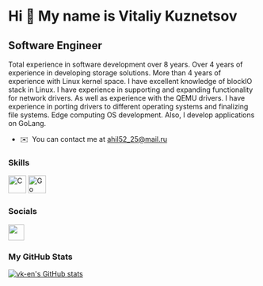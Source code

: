 Hi 👋 My name is Vitaliy Kuznetsov 
==================================  

Software Engineer
-----------------  

Total experience in software development over 8 years. Over 4 years of experience in developing storage solutions. More than 4 years of experience with Linux kernel space. I have excellent knowledge of blockIO stack in Linux. I have experience in supporting and expanding functionality for network drivers. As well as experience with the QEMU drivers. I have experience in porting drivers to different operating systems and finalizing file systems. Edge computing OS development. Also, I develop applications on GoLang.  

* ✉️  You can contact me at [ahil52\_25@mail.ru](mailto:ahil52_25@mail.ru) 

### Skills

<p align="left"> <a href="https://docs.microsoft.com/en-us/cpp/?view=msvc-170" target="_blank" rel="noreferrer"><img src="https://raw.githubusercontent.com/danielcranney/readme-generator/main/public/icons/skills/c-colored.svg" width="36" height="36" alt="C" /></a> <a href="https://go.dev/doc/" target="_blank" rel="noreferrer"><img src="https://raw.githubusercontent.com/danielcranney/readme-generator/main/public/icons/skills/go-colored.svg" width="36" height="36" alt="Go" /></a> </p> 

 ### Socials  

<p align="left"> <a href="https://www.linkedin.com/in/vk-en/" target="_blank" rel="noreferrer"><img src="https://raw.githubusercontent.com/danielcranney/readme-generator/main/public/icons/socials/linkedin.svg" width="32" height="32" /></a></p>

### My GitHub Stats

<a href="http://www.github.com/vk-en"><img src="https://github-readme-stats.vercel.app/api?username=vk-en&show_icons=true&hide=&count_private=true&title_color=a855f7&text_color=ffffff&icon_color=ef4444&bg_color=0f172a&hide_border=true&show_icons=true" alt="vk-en's GitHub stats" /></a>


